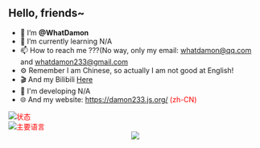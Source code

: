 ## Hello, friends~
- 👋 I’m **@WhatDamon**
- 🌱 I’m currently learning N/A
- 📫 How to reach me ???(No way, only my email: whatdamon@qq.com and whatdamon233@gmail.com
- ⚙️ Remember I am Chinese, so actually I am not good at English!
- 🎬 And my Bilibili [Here](https://space.bilibili.com/351191993)
- 🔧 I'm developing N/A
- 🌐 And my website: https://damon233.js.org/ <font color="red">(zh-CN)
 
<picture>
  <source media="(prefers-color-scheme: dark)" srcset="https://github-readme-stats.vercel.app/api?username=WhatDamon&show_icons=true&locale=cn&theme=merko">
  <source media="(prefers-color-scheme: light)" srcset="https://github-readme-stats.vercel.app/api?username=WhatDamon&show_icons=true&locale=cn">
  <img alt="状态" src="https://github-readme-stats.vercel.app/api?username=WhatDamon&show_icons=true&locale=cn">
</picture>
<br>
<picture>
  <source media="(prefers-color-scheme: dark)" srcset="https://github-readme-stats.vercel.app/api/top-langs/?username=WhatDamon&locale=cn&theme=merko">
  <source media="(prefers-color-scheme: light)" srcset="https://github-readme-stats.vercel.app/api/top-langs/?username=WhatDamon&locale=cn">
  <img alt="主要语言" src="https://github-readme-stats.vercel.app/api/top-langs/?username=WhatDamon&locale=cn">
</picture>

<div align="center"><img src="https://cdn.jsdelivr.net/gh/WhatDamon/WhatDamon/assets/github-contribution-grid-snake.svg" /></div>
  
<!---
WhatDamon/WhatDamon is a ✨ special ✨ repository because its `README.md` (this file) appears on your GitHub profile.
You can click the Preview link to take a look at your changes.
--->
